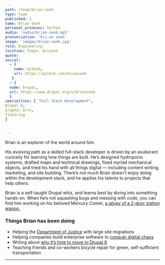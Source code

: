 ```yaml
---
path: /team/brian-seek
type: team
published: 1
name: Brian Seek
personal_pronouns: he/him
audio: 'audio/brian-seek.mp3'
pronunciation: 'bri-an seek'
image: 'images/brian-seek.jpg'
role: Engineering
location: Tempe, Arizona
quote: 
social: 
  - {
    name: GitHub,
    url: https://github.com/brianseek
   }
  - {
  name: Drupal,
  url: https://www.drupal.org/u/brianseek
  }
specialties: [ "Full Stack Development",
Drupal 8,
Graphic Arts,
Tinkering
]

  
---
```


Brian is an explorer of the world around him.

His evolving path as a skilled full-stack developer is driven by an exuberant curiosity for learning how things are built. He’s designed hydroponic systems, drafted maps and technical drawings, fixed myriad mechanical objects, and tried his hand with all things digital — including content writing, marketing, and site building. There’s not much Brian doesn’t enjoy doing within the development stack, and he applies his talents to projects that help others.

Brian is a self-taught Drupal whiz, and learns best by diving into something hands-on. When he’s not squashing bugs and messing with code, you can find him working on his beloved Mercury Comet, [a jalopy of a 2-door station wagon.](https://drive.google.com/open?id=17Osg_-brEzUEjN48yPFmrySKmFCi3TNf) 


### Things Brian has been doing
* Helping the [Department of Justice](https://www.justice.gov/) with large site migrations 
* Helping companies build enterprise software to [conquer digital chaos](https://ashday.com/)
* Writing about [why it’s time to move to Drupal 8](https://info.ashday.com/blogs/end-of-the-line-for-drupal-7)
* Teaching friends and co-workers bicycle repair for green, self-sufficient transportation

-------------------------------
